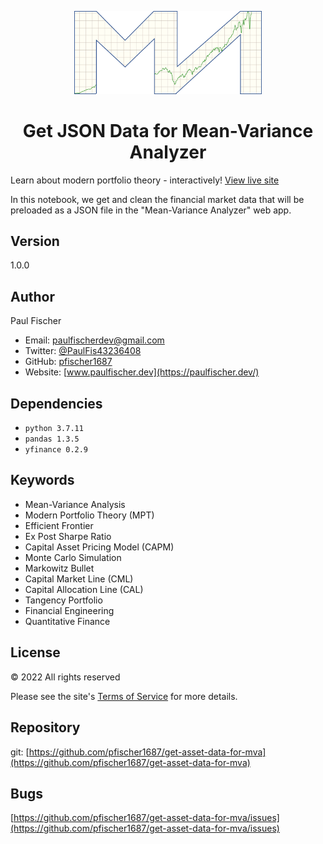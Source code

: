 <p align="center">
  <a href="https://mvanalyzer.dev/">
    <img alt="MVA logo" src="./images/mva-logo.png" width="300" />
  </a>
</p>
<h1 align="center">
  Get JSON Data for Mean-Variance Analyzer
</h1>

Learn about modern portfolio theory - interactively! [View live site](https://mvanalyzer.dev/)

In this notebook, we get and clean the financial market data that will be preloaded as a JSON file in the "Mean-Variance Analyzer" web app.

## Version

1.0.0

## Author

Paul Fischer

- Email: [paulfischerdev@gmail.com](mailto:paulfischerdev@gmail.com)
- Twitter: [@PaulFis43236408](https://twitter.com/PaulFis43236408)
- GitHub: [pfischer1687](https://github.com/pfischer1687)
- Website: [www.paulfischer.dev](https://paulfischer.dev/)

## Dependencies

- `python 3.7.11`
- `pandas 1.3.5`
- `yfinance 0.2.9`

## Keywords

- Mean-Variance Analysis
- Modern Portfolio Theory (MPT)
- Efficient Frontier
- Ex Post Sharpe Ratio
- Capital Asset Pricing Model (CAPM)
- Monte Carlo Simulation
- Markowitz Bullet
- Capital Market Line (CML)
- Capital Allocation Line (CAL)
- Tangency Portfolio
- Financial Engineering
- Quantitative Finance

## License

© 2022 All rights reserved

Please see the site's [Terms of Service](https://mvanalyzer.dev/terms/) for more details.

## Repository

git: [https://github.com/pfischer1687/get-asset-data-for-mva](https://github.com/pfischer1687/get-asset-data-for-mva)

## Bugs

[https://github.com/pfischer1687/get-asset-data-for-mva/issues](https://github.com/pfischer1687/get-asset-data-for-mva/issues)
